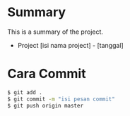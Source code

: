 # Summary
This is a summary of the project.

- Project [isi nama project] - [tanggal] 

# Cara Commit
```bash
$ git add .
$ git commit -m "isi pesan commit"
$ git push origin master
```